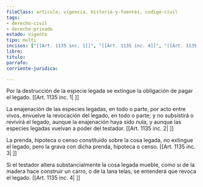 ```yaml
---
fileClass: articulo, vigencia, historia-y-fuentes, codigo-civil
tags:
- derecho-civil
- derecho-privado
estado: vigente
tipo: multi
incisos: ["[[Art. 1135 inc. 1]]", "[[Art. 1135 inc. 4]]", "[[Art. 1135 inc. 3]]", "[[Art. 1135 inc. 2]]"]
libro:
titulo:
parrafo:
corriente-juridica:

---
```

Por la destrucción de la especie legada se extingue la obligación de pagar el legado. [[Art. 1135 inc. 1| ]]

La enajenación de las especies legadas, en todo o parte, por acto entre vivos, envuelve la revocación del legado, en todo o parte; y no subsistirá o revivirá el legado, aunque la enajenación haya sido nula, y aunque las especies legadas vuelvan a poder del testador. [[Art. 1135 inc. 2| ]]

La prenda, hipoteca o censo constituido sobre la cosa legada, no extingue el legado, pero la grava con dicha prenda, hipoteca o censo. [[Art. 1135 inc. 3| ]]

Si el testador altera substancialmente la cosa legada mueble, como si de la madera hace construir un carro, o de la lana telas, se entenderá que revoca el legado. [[Art. 1135 inc. 4| ]]
